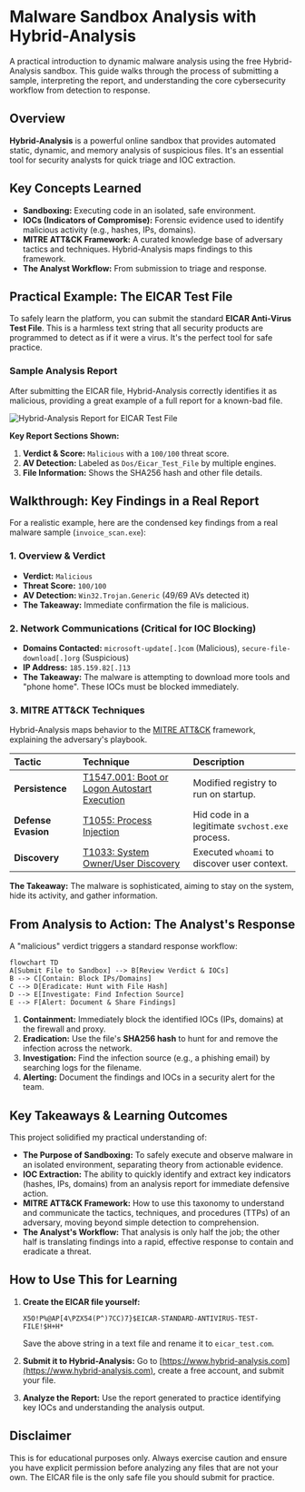 # Malware Sandbox Analysis with Hybrid-Analysis

A practical introduction to dynamic malware analysis using the free Hybrid-Analysis sandbox. This guide walks through the process of submitting a sample, interpreting the report, and understanding the core cybersecurity workflow from detection to response.

## Overview

**Hybrid-Analysis** is a powerful online sandbox that provides automated static, dynamic, and memory analysis of suspicious files. It's an essential tool for security analysts for quick triage and IOC extraction.

## Key Concepts Learned

-   **Sandboxing:** Executing code in an isolated, safe environment.
-   **IOCs (Indicators of Compromise):** Forensic evidence used to identify malicious activity (e.g., hashes, IPs, domains).
-   **MITRE ATT&CK Framework:** A curated knowledge base of adversary tactics and techniques. Hybrid-Analysis maps findings to this framework.
-   **The Analyst Workflow:** From submission to triage and response.

## Practical Example: The EICAR Test File

To safely learn the platform, you can submit the standard **EICAR Anti-Virus Test File**. This is a harmless text string that all security products are programmed to detect as if it were a virus. It's the perfect tool for safe practice.

### Sample Analysis Report

After submitting the EICAR file, Hybrid-Analysis correctly identifies it as malicious, providing a great example of a full report for a known-bad file.

![Hybrid-Analysis Report for EICAR Test File](https://github.com/Major241/cyber-portfolio/blob/main/hybrid_analysis.png.png?raw=true)

**Key Report Sections Shown:**
1.  **Verdict & Score:** `Malicious` with a `100/100` threat score.
2.  **AV Detection:** Labeled as `Dos/Eicar_Test_File` by multiple engines.
3.  **File Information:** Shows the SHA256 hash and other file details.

## Walkthrough: Key Findings in a Real Report

For a realistic example, here are the condensed key findings from a real malware sample (`invoice_scan.exe`):

### 1. Overview & Verdict
*   **Verdict:** `Malicious`
*   **Threat Score:** `100/100`
*   **AV Detection:** `Win32.Trojan.Generic` (49/69 AVs detected it)
*   **The Takeaway:** Immediate confirmation the file is malicious.

### 2. Network Communications (Critical for IOC Blocking)
*   **Domains Contacted:** `microsoft-update[.]com` (Malicious), `secure-file-download[.]org` (Suspicious)
*   **IP Address:** `185.159.82[.]13`
*   **The Takeaway:** The malware is attempting to download more tools and "phone home". These IOCs must be blocked immediately.

### 3. MITRE ATT&CK Techniques
Hybrid-Analysis maps behavior to the [MITRE ATT&CK](https://attack.mitre.org/) framework, explaining the adversary's playbook.

| Tactic | Technique | Description |
| :--- | :--- | :--- |
| **Persistence** | [T1547.001: Boot or Logon Autostart Execution](https://attack.mitre.org/techniques/T1547/001/) | Modified registry to run on startup. |
| **Defense Evasion** | [T1055: Process Injection](https://attack.mitre.org/techniques/T1055/) | Hid code in a legitimate `svchost.exe` process. |
| **Discovery** | [T1033: System Owner/User Discovery](https://attack.mitre.org/techniques/T1033/) | Executed `whoami` to discover user context. |

**The Takeaway:** The malware is sophisticated, aiming to stay on the system, hide its activity, and gather information.

## From Analysis to Action: The Analyst's Response

A "malicious" verdict triggers a standard response workflow:

```mermaid
flowchart TD
A[Submit File to Sandbox] --> B[Review Verdict & IOCs]
B --> C[Contain: Block IPs/Domains]
C --> D[Eradicate: Hunt with File Hash]
D --> E[Investigate: Find Infection Source]
E --> F[Alert: Document & Share Findings]
```

1.  **Containment:** Immediately block the identified IOCs (IPs, domains) at the firewall and proxy.
2.  **Eradication:** Use the file's **SHA256 hash** to hunt for and remove the infection across the network.
3.  **Investigation:** Find the infection source (e.g., a phishing email) by searching logs for the filename.
4.  **Alerting:** Document the findings and IOCs in a security alert for the team.

## Key Takeaways & Learning Outcomes

This project solidified my practical understanding of:

-   **The Purpose of Sandboxing:** To safely execute and observe malware in an isolated environment, separating theory from actionable evidence.
-   **IOC Extraction:** The ability to quickly identify and extract key indicators (hashes, IPs, domains) from an analysis report for immediate defensive action.
-   **MITRE ATT&CK Framework:** How to use this taxonomy to understand and communicate the tactics, techniques, and procedures (TTPs) of an adversary, moving beyond simple detection to comprehension.
-   **The Analyst's Workflow:** That analysis is only half the job; the other half is translating findings into a rapid, effective response to contain and eradicate a threat.

## How to Use This for Learning

1.  **Create the EICAR file yourself:**
    ```plaintext
    X5O!P%@AP[4\PZX54(P^)7CC)7}$EICAR-STANDARD-ANTIVIRUS-TEST-FILE!$H+H*
    ```
    Save the above string in a text file and rename it to `eicar_test.com`.

2.  **Submit it to Hybrid-Analysis:** Go to [https://www.hybrid-analysis.com](https://www.hybrid-analysis.com), create a free account, and submit your file.

3.  **Analyze the Report:** Use the report generated to practice identifying key IOCs and understanding the analysis output.

## Disclaimer

This is for educational purposes only. Always exercise caution and ensure you have explicit permission before analyzing any files that are not your own. The EICAR file is the only safe file you should submit for practice.
```

